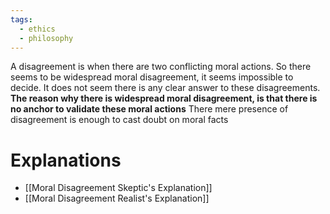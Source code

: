 ```yaml
---
tags:
  - ethics
  - philosophy
---
```

A disagreement is when there are two conflicting moral actions.
So there seems to be widespread moral disagreement, it seems impossible to decide.
It does not seem there is any clear answer to these disagreements.
**The reason why there is widespread moral disagreement, is that there is no anchor to validate these moral actions**
There mere presence of disagreement is enough to cast doubt on moral facts
# Explanations
- [[Moral Disagreement Skeptic's Explanation]]
- [[Moral Disagreement Realist's Explanation]]
